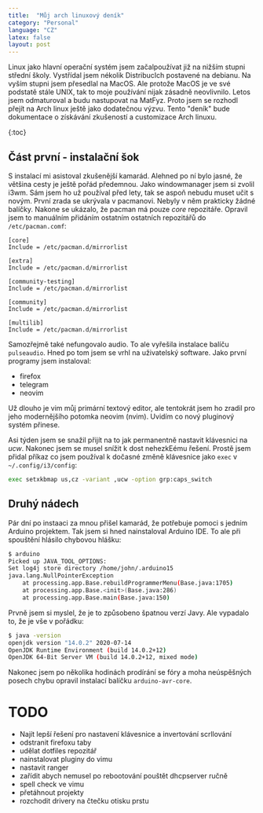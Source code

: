 ```yaml
---
title:  "Můj arch linuxový deník"
category: "Personal"
language: "CZ"
latex: false
layout: post
---
```


Linux jako hlavní operační systém jsem začalpoužívat již na nižším stupni střední školy. Vystřídal jsem nékolik DistribucIch postavené na debianu. Na vyším stupni jsem přesedlal na MacOS. Ale protože MacOS je ve své podstatě stále UNIX, tak to moje používání nijak zásadně neovlivnilo. Letos jsem odmaturoval a budu nastupovat na MatFyz. Proto jsem se rozhodl přejít na Arch linux ještě jako dodatečnou výzvu. Tento "deník" bude dokumentace o získávání zkušeností a customizace Arch linuxu. 

{:toc}

## Část první - instalační šok
S instalací mi asistoval zkušenější kamarád. Alehned po ní bylo jasné, že většina cesty je ještě pořád předemnou.
Jako windowmanager jsem si zvolil i3wm. Sám jsem ho už používal před lety, tak se aspoň nebudu muset učit s novým.
První zrada se ukrývala v pacmanovi. Nebyly v něm prakticky žádné balíčky. Nakone se ukázalo, že pacman má pouze _core_ repozitáře. Opravil jsem to manuálním přidáním ostatním ostatních repozitářů do `/etc/pacman.comf`:

```
[core]
Include = /etc/pacman.d/mirrorlist

[extra]
Include = /etc/pacman.d/mirrorlist

[community-testing]
Include = /etc/pacman.d/mirrorlist

[community]
Include = /etc/pacman.d/mirrorlist

[multilib]
Include = /etc/pacman.d/mirrorlist
```

Samozřejmě také nefungovalo audio. To ale vyřešila instalace balíču `pulseaudio`. Hned po tom jsem se vrhl na uživatelský software. Jako první programy jsem instaloval:
- firefox
- telegram
- neovim

Už dlouho je vim můj primární textový editor, ale tentokrát jsem ho zradil pro jeho modernějšího potomka neovim (nvim). Uvidím co nový pluginový systém přinese.

Asi týden jsem se snažil přijít na to jak permanentně nastavit klávesnici na _ucw_. Nakonec jsem se musel snížit k dost nehezkEému řešení. Prostě jsem přidal příkaz co jsem používal k dočasné změně klávesnice jako `exec` v `~/.config/i3/config`:

```bash
exec setxkbmap us,cz -variant ,ucw -option grp:caps_switch
```

## Druhý nádech
Pár dní po instaaci za mnou přišel kamarád, že potřebuje pomoci s jedním Arduino projektem. Tak jsem si hned nainstaloval Arduino IDE. To ale při spouštění hlásilo chybovou hlášku:

```bash
$ arduino
Picked up JAVA_TOOL_OPTIONS:
Set log4j store directory /home/john/.arduino15
java.lang.NullPointerException
	at processing.app.Base.rebuildProgrammerMenu(Base.java:1705)
	at processing.app.Base.<init>(Base.java:286)
	at processing.app.Base.main(Base.java:150)
```

Prvně jsem si myslel, že je to způsobeno špatnou verzí Javy. Ale vypadalo to, že je vše v pořádku:

```bash
$ java -version
openjdk version "14.0.2" 2020-07-14
OpenJDK Runtime Environment (build 14.0.2+12)
OpenJDK 64-Bit Server VM (build 14.0.2+12, mixed mode)
```
Nakonec jsem po několika hodinách prodírání se fóry a moha neúspěšných posech chybu opravil instalací balíčku `arduino-avr-core`.

# TODO
- Najít lepší řešení pro nastavení klávesnice a invertování scrllování
- odstranit firefoxu taby
- udělat dotfiles repozitář
- nainstalovat pluginy do vimu
- nastavit ranger
- zařídit abych nemusel po rebootování pouštět dhcpserver ručně
- spell check ve vimu
- přetáhnout projekty
- rozchodit drivery na čtečku otisku prstu

